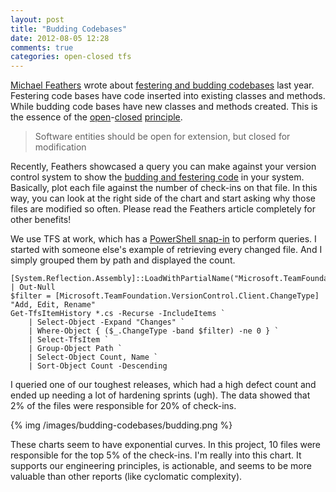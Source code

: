 ```yaml
---
layout: post
title: "Budding Codebases"
date: 2012-08-05 12:28
comments: true
categories: open-closed tfs
---
```


[Michael Feathers][mf] wrote about [festering and budding codebases][post] last year. Festering code bases have code inserted into existing classes and methods. While budding code bases have new classes and methods created. This is the essence of the [open][ocp1]-[closed][ocp2] [principle][ocp3].

> Software entities should be open for extension, but closed for modification

Recently, Feathers showcased a query you can make against your version control system to show the [budding and festering code][g1] in your system. Basically, plot each file against the number of check-ins on that file. In this way, you can look at the right side of the chart and start asking why those files are modified so often. Please read the Feathers article completely for other benefits!

We use TFS at work, which has a [PowerShell snap-in][tfs-ps] to perform queries. I started with someone else's example of retrieving every changed file. And I simply grouped them by path and displayed the count.

```
[System.Reflection.Assembly]::LoadWithPartialName("Microsoft.TeamFoundation.VersionControl.Client") | Out-Null
$filter = [Microsoft.TeamFoundation.VersionControl.Client.ChangeType] "Add, Edit, Rename"
Get-TfsItemHistory *.cs -Recurse -IncludeItems `
    | Select-Object -Expand "Changes" `
    | Where-Object { ($_.ChangeType -band $filter) -ne 0 } `
    | Select-TfsItem `
    | Group-Object Path `
    | Select-Object Count, Name `
    | Sort-Object Count -Descending 
```

I queried one of our toughest releases, which had a high defect count and ended up needing a lot of hardening sprints (ugh). The data showed that 2% of the files were responsible for 20% of check-ins.

{% img /images/budding-codebases/budding.png %}

These charts seem to have exponential curves. In this project, 10 files were responsible for the top 5% of the check-ins. I'm really into this chart. It supports our engineering principles, is actionable, and seems to be more valuable than other reports (like cyclomatic complexity).

 [mf]: https://twitter.com/mfeathers
 [post]: http://michaelfeathers.typepad.com/michael_feathers_blog/2010/06/festering-code-bases-and-budding-code-bases.html
 [ocp1]: http://www.objectmentor.com/resources/articles/ocp.pdf
 [ocp2]: http://msdn.microsoft.com/en-us/magazine/cc546578.aspx
 [ocp3]: http://c2.com/cgi/wiki?OpenClosedPrinciple
 [g1]: http://michaelfeathers.typepad.com/michael_feathers_blog/2011/01/measuring-the-closure-of-code.html
 [tfs-ps]: http://rkeithhill.wordpress.com/2008/11/11/team-foundation-powershell-pssnapin-in-october-team-foundation-power-tools-drop/